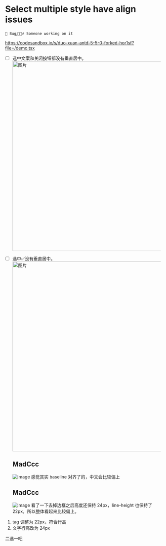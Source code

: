 # Select multiple style have align issues

`🐛 Bug`,`👷🏻‍♂️ Someone working on it`

https://codesandbox.io/s/duo-xuan-antd-5-5-0-forked-hor1sf?file=/demo.tsx

- [ ] 选中文案和关闭按钮都没有垂直居中。
      <img width="616" alt="图片" src="https://github.com/ant-design/ant-design/assets/507615/9b331c94-177d-43ad-9b31-40430e24acd1">

- [ ] 选中✅没有垂直居中。
      <img width="616" alt="图片" src="https://github.com/ant-design/ant-design/assets/507615/0e7cbe44-9925-4c4e-9c9e-8b2db412baac">

  ## MadCcc

  ![image](https://github.com/ant-design/ant-design/assets/27722486/b7f0d371-c8d3-4efa-ad52-922bf30823ca)
  感觉其实 baseline 对齐了的，中文会比较偏上

  ## MadCcc

  ![image](https://github.com/ant-design/ant-design/assets/27722486/0deb2f6e-98b3-40d6-8ca0-4d0a4b5b7750)
  看了一下去掉边框之后高度还保持 24px，line-height 也保持了 22px，所以整体看起来比较偏上。

1. tag 调整为 22px，符合行高
2. 文字行高改为 24px

二选一吧
